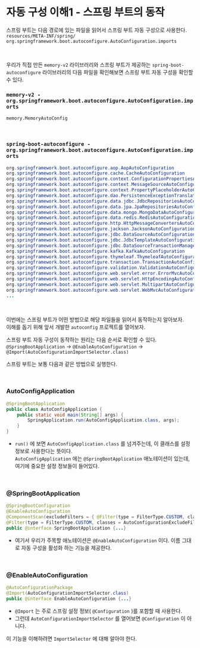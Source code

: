 # 자동 구성 이해1 - 스프링 부트의 동작

스프링 부트는 다음 경로에 있는 파일을 읽어서 스프링 부트 자동 구성으로 사용한다.<br>
```resources/META-INF/spring/```<br>
```org.springframework.boot.autoconfigure.AutoConfiguration.imports```

<br>

우리가 직접 만든 ```memory-v2``` 라이브러리와 스프링 부트가 제공하는 ```spring-boot-autoconfigure``` 라이브러리의 다음 파일을 확인해보면 스프링 부트 자동 구성을 확인할 수 있다.

### ```memory-v2 - org.springframework.boot.autoconfigure.AutoConfiguration.imports```
```memory.MemoryAutoConfig```

<br>

### ```spring-boot-autoconfigure - org.springframework.boot.autoconfigure.AutoConfiguration.imports```
```java
org.springframework.boot.autoconfigure.aop.AopAutoConfiguration
org.springframework.boot.autoconfigure.cache.CacheAutoConfiguration
org.springframework.boot.autoconfigure.context.ConfigurationPropertiesAutoConfig uration
org.springframework.boot.autoconfigure.context.MessageSourceAutoConfiguration
org.springframework.boot.autoconfigure.context.PropertyPlaceholderAutoConfigurat ion
org.springframework.boot.autoconfigure.dao.PersistenceExceptionTranslationAutoCo nfiguration
org.springframework.boot.autoconfigure.data.jdbc.JdbcRepositoriesAutoConfigurati on
org.springframework.boot.autoconfigure.data.jpa.JpaRepositoriesAutoConfiguration
org.springframework.boot.autoconfigure.data.mongo.MongoDataAutoConfiguration
org.springframework.boot.autoconfigure.data.redis.RedisAutoConfiguration
org.springframework.boot.autoconfigure.http.HttpMessageConvertersAutoConfigurati on
org.springframework.boot.autoconfigure.jackson.JacksonAutoConfiguration
org.springframework.boot.autoconfigure.jdbc.DataSourceAutoConfiguration
org.springframework.boot.autoconfigure.jdbc.JdbcTemplateAutoConfiguration
org.springframework.boot.autoconfigure.jdbc.DataSourceTransactionManagerAutoConf iguration
org.springframework.boot.autoconfigure.kafka.KafkaAutoConfiguration
org.springframework.boot.autoconfigure.thymeleaf.ThymeleafAutoConfiguration
org.springframework.boot.autoconfigure.transaction.TransactionAutoConfiguration
org.springframework.boot.autoconfigure.validation.ValidationAutoConfiguration
org.springframework.boot.autoconfigure.web.servlet.error.ErrorMvcAutoConfigurati on
org.springframework.boot.autoconfigure.web.servlet.HttpEncodingAutoConfiguration
org.springframework.boot.autoconfigure.web.servlet.MultipartAutoConfiguration
org.springframework.boot.autoconfigure.web.servlet.WebMvcAutoConfiguration
...
```

<br>

이번에는 스프링 부트가 어떤 방법으로 해당 파일들을 읽어서 동작하는지 알아보자.<br>
이해를 돕기 위해 앞서 개발한 ```autoconfig``` 프로젝트를 열어보자.

스프링 부트 자동 구성이 동작하는 원리는 다음 순서로 확인할 수 있다.<br>
```@SpringBootApplication``` -> ```@EnableAutoConfiguration``` -> ```@Import(AutoConfigurationImportSelector.class)```

스프링 부트는 보통 다음과 같은 방법으로 실행한다.

<br>

### AutoConfigApplication
```java
@SpringBootApplication
public class AutoConfigApplication {
    public static void main(String[] args) {
        SpringApplication.run(AutoConfigApplication.class, args);
    }
}
```
* ```run()``` 에 보면 ```AutoConfigApplication.class``` 를 넘겨주는데, 이 클래스를 설정 정보로 사용한다는 뜻이다.<br>
  ```AutoConfigApplication``` 에는 ```@SpringBootApplication``` 애노테이션이 있는데, 여기에 중요한 설정 정보들이 들어있다.

<br>

### @SpringBootApplication
```java
@SpringBootConfiguration
@EnableAutoConfiguration
@ComponentScan(excludeFilters = { @Filter(type = FilterType.CUSTOM, classes = TypeExcludeFilter.class),
@Filter(type = FilterType.CUSTOM, classes = AutoConfigurationExcludeFilter.class) })
public @interface SpringBootApplication {...}
```
* 여기서 우리가 주목할 애노테이션은 ```@EnableAutoConfiguration``` 이다. 이름 그대로 자동 구성을 활성화 하는 기능을 제공한다.

<br>

### @EnableAutoConfiguration
```java
@AutoConfigurationPackage
@Import(AutoConfigurationImportSelector.class)
public @interface EnableAutoConfiguration {...}
```
* ```@Import``` 는 주로 스프링 설정 정보( ```@Configuration``` )를 포함할 때 사용한다.
* 그런데 ```AutoConfigurationImportSelector``` 를 열어보면 ```@Configuration``` 이 아니다.

이 기능을 이해하려면 ```ImportSelector``` 에 대해 알아야 한다.